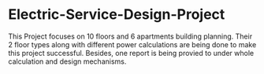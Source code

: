 # Electric-Service-Design-Project
This Project focuses on 10 floors and 6 apartments building planning. Their 2 floor types along with different power calculations are being done to make this project successful. Besides, one report is being provied to under whole calculation and design mechanisms. 
